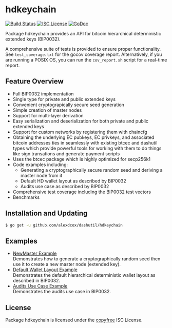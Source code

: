 hdkeychain
==========

[![Build Status](http://img.shields.io/travis/alexdcox/dashutil.svg)](https://travis-ci.org/alexdcox/dashutil)
[![ISC License](http://img.shields.io/badge/license-ISC-blue.svg)](http://copyfree.org)
[![GoDoc](http://img.shields.io/badge/godoc-reference-blue.svg)](http://godoc.org/github.com/alexdcox/dashutil/hdkeychain)

Package hdkeychain provides an API for bitcoin hierarchical deterministic extended keys (BIP0032).

A comprehensive suite of tests is provided to ensure proper functionality. See
`test_coverage.txt` for the gocov coverage report. Alternatively, if you are running a POSIX OS, you can run
the `cov_report.sh` script for a real-time report.

## Feature Overview

- Full BIP0032 implementation
- Single type for private and public extended keys
- Convenient cryptograpically secure seed generation
- Simple creation of master nodes
- Support for multi-layer derivation
- Easy serialization and deserialization for both private and public extended keys
- Support for custom networks by registering them with chaincfg
- Obtaining the underlying EC pubkeys, EC privkeys, and associated bitcoin addresses ties in seamlessly with existing
  btcec and dashutil types which provide powerful tools for working with them to do things like sign transations and
  generate payment scripts
- Uses the btcec package which is highly optimized for secp256k1
- Code examples including:
    - Generating a cryptographically secure random seed and deriving a master node from it
    - Default HD wallet layout as described by BIP0032
    - Audits use case as described by BIP0032
- Comprehensive test coverage including the BIP0032 test vectors
- Benchmarks

## Installation and Updating

```bash
$ go get -u github.com/alexdcox/dashutil/hdkeychain
```

## Examples

* [NewMaster Example](http://godoc.org/github.com/alexdcox/dashutil/hdkeychain#example-NewMaster)  
  Demonstrates how to generate a cryptographically random seed then use it to create a new master node (extended key).
* [Default Wallet Layout Example](http://godoc.org/github.com/alexdcox/dashutil/hdkeychain#example-package--DefaultWalletLayout)  
  Demonstrates the default hierarchical deterministic wallet layout as described in BIP0032.
* [Audits Use Case Example](http://godoc.org/github.com/alexdcox/dashutil/hdkeychain#example-package--Audits)  
  Demonstrates the audits use case in BIP0032.

## License

Package hdkeychain is licensed under the [copyfree](http://copyfree.org) ISC License.
